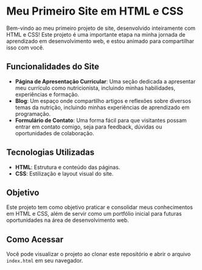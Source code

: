 # Meu Primeiro Site em HTML e CSS

Bem-vindo ao meu primeiro projeto de site, desenvolvido inteiramente com HTML e CSS! Este projeto é uma importante etapa na minha jornada de aprendizado em desenvolvimento web, e estou animado para compartilhar isso com você.

## Funcionalidades do Site

- **Página de Apresentação Curricular**: Uma seção dedicada a apresentar meu currículo como nutricionista, incluindo minhas habilidades, experiências e formação.
- **Blog**: Um espaço onde compartilho artigos e reflexões sobre diversos temas da nutrição, incluindo minhas experiências de aprendizado em programação.
- **Formulário de Contato**: Uma forma fácil para que visitantes possam entrar em contato comigo, seja para feedback, dúvidas ou oportunidades de colaboração.

## Tecnologias Utilizadas

- **HTML**: Estrutura e conteúdo das páginas.
- **CSS**: Estilização e layout visual do site.

## Objetivo

Este projeto tem como objetivo praticar e consolidar meus conhecimentos em HTML e CSS, além de servir como um portfólio inicial para futuras oportunidades na área de desenvolvimento web.

## Como Acessar

Você pode visualizar o projeto ao clonar este repositório e abrir o arquivo `index.html` em seu navegador.

